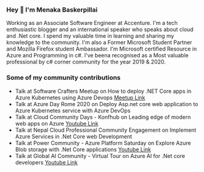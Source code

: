 ### Hey 👋 I'm Menaka Baskerpillai

Working as an Associate Software Engineer at Accenture. I'm a tech enthusiastic blogger and an international speaker who speaks about cloud and .Net core. I spend my valuable time in learning and sharing my knowledge to the community. I'm also a Former Microsoft Student Partner and Mozilla Firefox student Ambassador. I'm Microsoft certified Resource in Azure and Programming in c#. I've beena recognised as a Most valuable professional by c# corner community for the year 2019 & 2020.


### Some of my community contributions

* Talk at Software Crafters Meetup on How to deploy .NET Core apps in Azure Kubernetes using Azure Devops [Meetup Link](https://www.meetup.com/softwarecrafters/events/271016398)
* Talk at Azure Day Rome 2020 on Deploy Asp.net core web application to Azure Kubernetes service with Azure DevOps
* Talk at Cloud Community Days - Konfhub on Leading edge of modern web apps on Azure [Youtube Link](https://www.youtube.com/watch?v=GbWZFHwmkDU&feature=youtu.be)
* Talk at Nepal Cloud Professional Community Engagement on Implement Azure Services in .Net Core web Development
* Talk at Power Community - Azure Platform Saturday on Explore Azure Blob storage with .Net Core applications [Youtube Link](https://www.youtube.com/watch?v=Gko6rmxVE1A)
* Talk at Global AI Community - Virtual Tour on Azure AI for .Net core developers [Youtube Link](https://www.youtube.com/watch?v=qFu5uFRUMwI)
<!--
**MenakaBasker/MenakaBasker** is a ✨ _special_ ✨ repository because its `README.md` (this file) appears on your GitHub profile.

Here are some ideas to get you started:

- 🔭 I’m currently working on ...
- 🌱 I’m currently learning ...
- 👯 I’m looking to collaborate on ...
- 🤔 I’m looking for help with ...
- 💬 Ask me about ...
- 📫 How to reach me: ...
- 😄 Pronouns: ...
- ⚡ Fun fact: ...
-->
